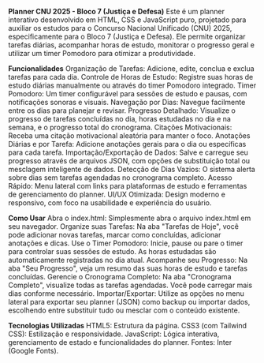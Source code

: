 **Planner CNU 2025 - Bloco 7 (Justiça e Defesa)**
Este é um planner interativo desenvolvido em HTML, CSS e JavaScript puro, projetado para auxiliar os estudos para o Concurso Nacional Unificado (CNU) 2025, especificamente para o Bloco 7 (Justiça e Defesa). Ele permite organizar tarefas diárias, acompanhar horas de estudo, monitorar o progresso geral e utilizar um timer Pomodoro para otimizar a produtividade.

**Funcionalidades**
Organização de Tarefas: Adicione, edite, conclua e exclua tarefas para cada dia.
Controle de Horas de Estudo: Registre suas horas de estudo diárias manualmente ou através do timer Pomodoro integrado.
Timer Pomodoro: Um timer configurável para sessões de estudo e pausas, com notificações sonoras e visuais.
Navegação por Dias: Navegue facilmente entre os dias para planejar e revisar.
Progresso Detalhado: Visualize o progresso de tarefas concluídas no dia, horas estudadas no dia e na semana, e o progresso total do cronograma.
Citações Motivacionais: Receba uma citação motivacional aleatória para manter o foco.
Anotações Diárias e por Tarefa: Adicione anotações gerais para o dia ou específicas para cada tarefa.
Importação/Exportação de Dados: Salve e carregue seu progresso através de arquivos JSON, com opções de substituição total ou mesclagem inteligente de dados.
Detecção de Dias Vazios: O sistema alerta sobre dias sem tarefas agendadas no cronograma completo.
Acesso Rápido: Menu lateral com links para plataformas de estudo e ferramentas de gerenciamento do planner.
UI/UX Otimizada: Design moderno e responsivo, com foco na usabilidade e experiência do usuário.

**Como Usar**
Abra o index.html: Simplesmente abra o arquivo index.html em seu navegador.
Organize suas Tarefas: Na aba "Tarefas de Hoje", você pode adicionar novas tarefas, marcar como concluídas, adicionar anotações e dicas.
Use o Timer Pomodoro: Inicie, pause ou pare o timer para controlar suas sessões de estudo. As horas estudadas são automaticamente registradas no dia atual.
Acompanhe seu Progresso: Na aba "Seu Progresso", veja um resumo das suas horas de estudo e tarefas concluídas.
Gerencie o Cronograma Completo: Na aba "Cronograma Completo", visualize todas as tarefas agendadas. Você pode carregar mais dias conforme necessário.
Importar/Exportar: Utilize as opções no menu lateral para exportar seu planner (JSON) como backup ou importar dados, escolhendo entre substituir tudo ou mesclar com o conteúdo existente.


**Tecnologias Utilizadas**
HTML5: Estrutura da página.
CSS3 (com Tailwind CSS): Estilização e responsividade.
JavaScript: Lógica interativa, gerenciamento de estado e funcionalidades do planner.
Fontes: Inter (Google Fonts).
